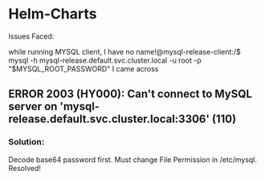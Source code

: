 # Helm-Charts
Issues Faced:

while running MYSQL client,
I have no name!@mysql-release-client:/$ mysql -h mysql-release.default.svc.cluster.local -u root -p "$MYSQL_ROOT_PASSWORD"
I came across 

## ERROR 2003 (HY000): Can't connect to MySQL server on 'mysql-release.default.svc.cluster.local:3306' (110)

### Solution:
Decode base64 password first.
Must change File Permission in /etc/mysql.
Resolved!
